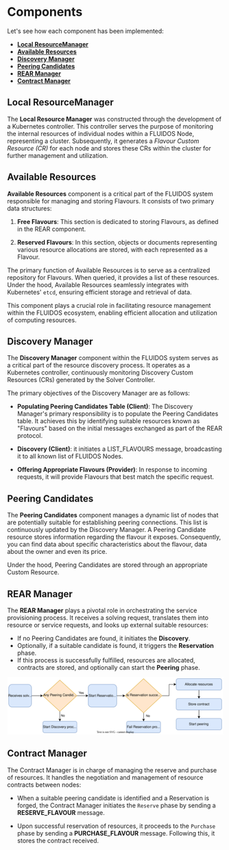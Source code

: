 # Components

Let's see how each component has been implemented:

- [**Local ResourceManager**](#local-resourcemanager)
- [**Available Resources**](#available-resources)
- [**Discovery Manager**](#discovery-manager)
- [**Peering Candidates**](#peering-candidates)
- [**REAR Manager**](#rear-manager)
- [**Contract Manager**](#contract-manager)

## Local ResourceManager

The **Local Resource Manager** was constructed through the development of a Kubernetes controller. This controller serves the purpose of monitoring the internal resources of individual nodes within a FLUIDOS Node, representing a cluster. Subsequently, it generates a *Flavour Custom Resource (CR)* for each node and stores these CRs within the cluster for further management and utilization.

## Available Resources

**Available Resources** component is a critical part of the FLUIDOS system responsible for managing and storing Flavours. It consists of two primary data structures:

1. **Free Flavours**: This section is dedicated to storing Flavours, as defined in the REAR component.

2. **Reserved Flavours**: In this section, objects or documents representing various resource allocations are stored, with each represented as a Flavour.

The primary function of Available Resources is to serve as a centralized repository for Flavours. When queried, it provides a list of these resources. Under the hood, Available Resources seamlessly integrates with Kubernetes' `etcd`, ensuring efficient storage and retrieval of data.

This component plays a crucial role in facilitating resource management within the FLUIDOS ecosystem, enabling efficient allocation and utilization of computing resources.

## Discovery Manager

The **Discovery Manager** component within the FLUIDOS system serves as a critical part of the resource discovery process. It operates as a Kubernetes controller, continuously monitoring Discovery Custom Resources (CRs) generated by the Solver Controller.

The primary objectives of the Discovery Manager are as follows:

- **Populating Peering Candidates Table (Client)**: The Discovery Manager's primary responsibility is to populate the Peering Candidates table. It achieves this by identifying suitable resources known as "Flavours" based on the initial messages exchanged as part of the REAR protocol.

- **Discovery (Client)**: it initiates a LIST_FLAVOURS message, broadcasting it to all known list of FLUIDOS Nodes.

- **Offering Appropriate Flavours (Provider)**: In response to incoming requests, it will provide Flavours that best match the specific request.

## Peering Candidates

The **Peering Candidates** component manages a dynamic list of nodes that are potentially suitable for establishing peering connections. This list is continuously updated by the Discovery Manager. A Peering Candidate resource stores information regarding the flavour it exposes. Consequently, you can find data about specific characteristics about the flavour, data about the owner and even its price.

Under the hood, Peering Candidates are stored through an appropriate Custom Resource.

## REAR Manager

The **REAR Manager** plays a pivotal role in orchestrating the service provisioning process. It receives a solving request, translates them into resource or service requests, and looks up external suitable resources:

- If no Peering Candidates are found, it initiates the **Discovery**.
- Optionally, if a suitable candidate is found, it triggers the **Reservation** phase.
- If this process is successfully fulfilled, resources are allocated, contracts are stored, and optionally can start the **Peering** phase.

<p align="center">
<img src="../images/REARManagerUMLdecisionpath.svg" width="700">
</p>

## Contract Manager

The Contract Manager is in charge of managing the reserve and purchase of resources. It handles the negotiation and management of resource contracts between nodes:  

- When a suitable peering candidate is identified and a Reservation is forged, the Contract Manager initiates the `Reserve` phase by sending a **RESERVE\_FLAVOUR** message.

- Upon successful reservation of resources, it proceeds to the `Purchase` phase by sending a **PURCHASE\_FLAVOUR** message. Following this, it stores the contract received.
